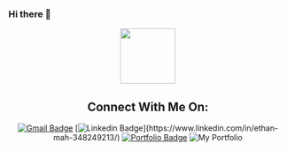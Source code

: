 ### Hi there 👋

<div id="header" align="center">
  <img src="https://media.giphy.com/media/bGgsc5mWoryfgKBx1u/giphy.gif" width="100"/>
  
## Connect With Me On:
[![Gmail Badge](https://img.shields.io/badge/-ett.mah@gmail.com-c14438?style=flat-square&logo=Gmail&logoColor=white&link=mailto:ett.mah@gmail.com)](mailto:ett.mah@gmail.com)
[![Linkedin Badge](https://img.shields.io/badge/-Ethan_Mah-blue?style=flat-square&logo=Linkedin&logoColor=white&link=[[https://www.linkedin.com/in/osan](https://www.linkedin.com/in/ethan-mah-348249213/)/](https://www.linkedin.com/in/ethan-mah-348249213/))](https://www.linkedin.com/in/ethan-mah-348249213/)
[![Portfolio Badge](https://img.shields.io/badge/-My_Portfolio-red?style=flat-square&logo=Minutemailer&logoColor=red&link=https://ethaaaanm.github.io/ethanmah.github.io/)](https://ethaaaanm.github.io/ethanmah.github.io/)
<img src="https://img.shields.io/badge/MinuteMailer-yellow?style=for-the-badge&logo=minutemailer&logoColor=white" alt="My Portfolio"/>

</div>


<!--
**ethaaaanm/ethaaaanm** is a ✨ _special_ ✨ repository because its `README.md` (this file) appears on your GitHub profile.

Here are some ideas to get you started:

- 🔭 I’m currently working on ...
- 🌱 I’m currently learning ...
- 👯 I’m looking to collaborate on ...
- 🤔 I’m looking for help with ...
- 💬 Ask me about ...
- 📫 How to reach me: ...
- 😄 Pronouns: ...
- ⚡ Fun fact: ...
-->
